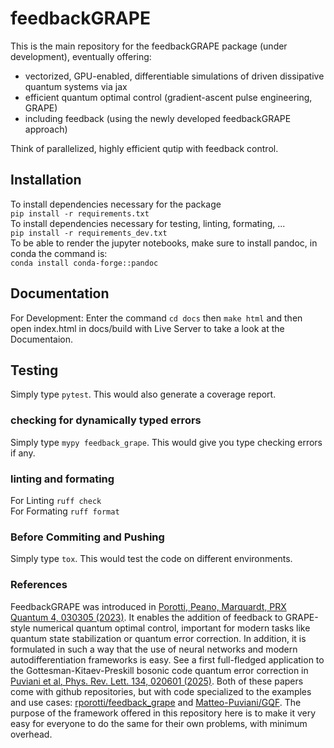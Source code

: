 # feedbackGRAPE
This is the main repository for the feedbackGRAPE package (under development), eventually offering:

- vectorized, GPU-enabled, differentiable simulations of driven dissipative quantum systems via jax
- efficient quantum optimal control (gradient-ascent pulse engineering, GRAPE)
- including feedback (using the newly developed feedbackGRAPE approach)

Think of parallelized, highly efficient qutip with feedback control.

## Installation
To install dependencies necessary for the package <br>
`pip install -r requirements.txt` <br>
To install dependencies necessary for testing, linting, formating, ... <br>
`pip install -r requirements_dev.txt` <br>
To be able to render the jupyter notebooks, make sure to install pandoc, in conda the command is: <br> 
`conda install conda-forge::pandoc` <br>


## Documentation
For Development: Enter the command `cd docs` then `make html` and then open index.html in docs/build with Live Server to take a look at the Documentaion.

## Testing
Simply type `pytest`. This would also generate a coverage report.

### checking for dynamically typed errors
Simply type `mypy feedback_grape`. This would give you type checking errors if any.

### linting and formating
For Linting `ruff check` <br>
For Formating `ruff format` <br>

### Before Commiting and Pushing
Simply type `tox`. This would test the code on different environments.

### References

FeedbackGRAPE was introduced in <a href="https://journals.aps.org/prxquantum/abstract/10.1103/PRXQuantum.4.030305">Porotti, Peano, Marquardt, PRX Quantum 4, 030305 (2023)</a>. It enables the addition of feedback to GRAPE-style numerical quantum optimal control, important for modern tasks like quantum state stabilization or quantum error correction. In addition, it is formulated in such a way that the use of neural networks and modern autodifferentiation frameworks is easy. See a first full-fledged application to the Gottesman-Kitaev-Preskill bosonic code quantum error correction in <a href="https://journals.aps.org/prl/abstract/10.1103/PhysRevLett.134.020601">Puviani et al, Phys. Rev. Lett. 134, 020601 (2025)</a>. Both of these papers come with github repositories, but with code specialized to the examples and use cases: <a href="https://github.com/rporotti/feedback_grape">rporotti/feedback_grape</a> and <a href="https://github.com/Matteo-Puviani/GQF">Matteo-Puviani/GQF</a>. The purpose of the framework offered in this repository here is to make it very easy for everyone to do the same for their own problems, with minimum overhead.


